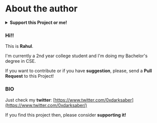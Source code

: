 # About the author

<details>

<summary><strong>Support this Project or me!</strong></summary><br>
  

[![Buy Me A Coffee]("https://www.buymeacoffee.com/assets/img/custom\_images/orange\_img.png" align="center")](https://www.buymeacoffee.com/rahul0x00)&nbsp;&nbsp;&nbsp;&nbsp;&nbsp;&nbsp;&nbsp;&nbsp;&nbsp;&nbsp;&nbsp;&nbsp;[![Paypal]("https://www.paypalobjects.com/webstatic/mktg/Logo/pp-logo-150px.png" align="center")](https://paypal.me/rahul0x00)



</details>

### Hi!!

This is **Rahul**.

I'm currently a 2nd year college student and I'm doing my Bachelor's degree in CSE.

If you want to contribute or if you have **suggestion**, please, send a **Pull Request** to this Project!

### BIO

Just check my **twitter**: [https://www.twitter.com/0xdarksaber](https://www.twitter.com/0xdarksaber/)

If you find this project then, please consider **supporting it!**

